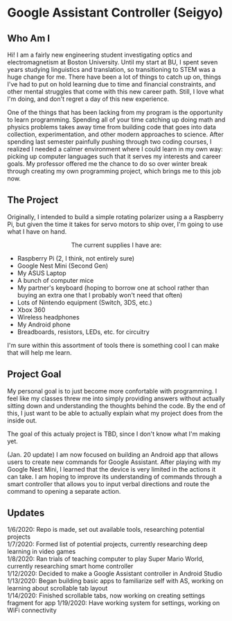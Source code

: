 # Google Assistant Controller (Seigyo)

## Who Am I
Hi! I am a fairly new engineering student investigating optics and electromagnetism at Boston University. Until my start at BU, I spent seven years studying linguistics and translation, so transitioning to STEM was a huge change for me. There have been a lot of things to catch up on, things I've had to put on hold learning due to time and financial constraints, and other mental struggles that come with this new career path. Still, I love what I'm doing, and don't regret a day of this new experience.

One of the things that has been lacking from my program is the opportunity to learn programming. Spending all of your time catching up doing math and physics problems takes away time from building code that goes into data collection, experimentation, and other modern approaches to science. After spending last semester painfully pushing through two coding courses, I realized I needed a calmer environment where I could learn in my own way: picking up computer languages such that it serves my interests and career goals. My professor offered me the chance to do so over winter break through creating my own programming project, which brings me to this job now.

## The Project
Originally, I intended to build a simple rotating polarizer using a a Raspberry Pi, but given the time it takes for servo motors to ship over, I'm going to use what I have on hand.

<p align="center">The current supplies I have are:</p>

- Raspberry Pi (2, I think, not entirely sure)
- Google Nest Mini (Second Gen)
- My ASUS Laptop
- A bunch of computer mice
- My partner's keyboard (hoping to borrow one at school rather than buying an extra one that I probably won't need that often)
- Lots of Nintendo equipment (Switch, 3DS, etc.)
- Xbox 360
- Wireless headphones
- My Android phone
- Breadboards, resistors, LEDs, etc. for circuitry

I'm sure within this assortment of tools there is something cool I can make that will help me learn.

## Project Goal
My personal goal is to just become more confortable with programming. I feel like my classes threw me into simply providing answers without actually sitting down and understanding the thoughts behind the code. By the end of this, I just want to be able to actually explain what my project does from the inside out.
          
The goal of this actualy project is TBD, since I don't know what I'm making yet.

(Jan. 20 update) I am now focused on building an Android app that allows users to create new commands for Google Assistant. After playing with my Google Nest Mini, I learned that the device is very limited in the actions it can take. I am hoping to improve its understanding of commands through a smart controller that allows you to input verbal directions and route the command to opening a separate action.

## Updates
1/6/2020: Repo is made, set out available tools, researching potential projects<br>
1/7/2020: Formed list of potential projects, currently researching deep learning in video games<br>
1/8/2020: Ran trials of teaching computer to play Super Mario World, currently researching smart home controller<br>
1/12/2020: Decided to make a Google Assistant controller in Android Studio<br>
1/13/2020: Began building basic apps to familiarize self with AS, working on learning about scrollable tab layout<br>
1/14/2020: Finished scrollable tabs, now working on creating settings fragment for app
1/19/2020: Have working system for settings, working on WiFi connectivity
